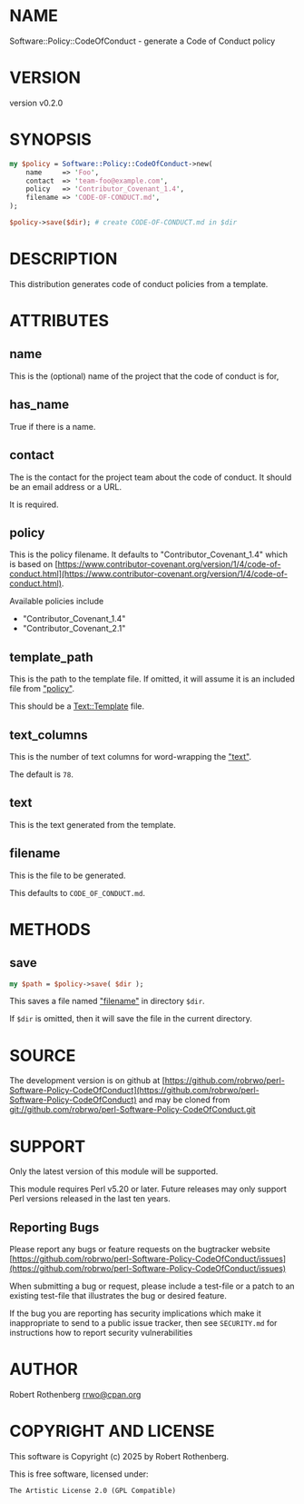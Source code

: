 # NAME

Software::Policy::CodeOfConduct - generate a Code of Conduct policy

# VERSION

version v0.2.0

# SYNOPSIS

```perl
my $policy = Software::Policy::CodeOfConduct->new(
    name     => 'Foo',
    contact  => 'team-foo@example.com',
    policy   => 'Contributor_Covenant_1.4',
    filename => 'CODE-OF-CONDUCT.md',
);

$policy->save($dir); # create CODE-OF-CONDUCT.md in $dir
```

# DESCRIPTION

This distribution generates code of conduct policies from a template.

# ATTRIBUTES

## name

This is the (optional) name of the project that the code of conduct is for,

## has\_name

True if there is a name.

## contact

The is the contact for the project team about the code of conduct. It should be an email address or a URL.

It is required.

## policy

This is the policy filename. It defaults to "Contributor\_Covenant\_1.4" which is based on
[https://www.contributor-covenant.org/version/1/4/code-of-conduct.html](https://www.contributor-covenant.org/version/1/4/code-of-conduct.html).

Available policies include

- "Contributor\_Covenant\_1.4"
- "Contributor\_Covenant\_2.1"

## template\_path

This is the path to the template file. If omitted, it will assume it is an included file from ["policy"](#policy).

This should be a [Text::Template](https://metacpan.org/pod/Text%3A%3ATemplate) file.

## text\_columns

This is the number of text columns for word-wrapping the ["text"](#text).

The default is `78`.

## text

This is the text generated from the template.

## filename

This is the file to be generated.

This defaults to `CODE_OF_CONDUCT.md`.

# METHODS

## save

```perl
my $path = $policy->save( $dir );
```

This saves a file named ["filename"](#filename) in directory `$dir`.

If `$dir` is omitted, then it will save the file in the current directory.

# SOURCE

The development version is on github at [https://github.com/robrwo/perl-Software-Policy-CodeOfConduct](https://github.com/robrwo/perl-Software-Policy-CodeOfConduct)
and may be cloned from [git://github.com/robrwo/perl-Software-Policy-CodeOfConduct.git](git://github.com/robrwo/perl-Software-Policy-CodeOfConduct.git)

# SUPPORT

Only the latest version of this module will be supported.

This module requires Perl v5.20 or later.  Future releases may only support Perl versions released in the last ten
years.

## Reporting Bugs

Please report any bugs or feature requests on the bugtracker website
[https://github.com/robrwo/perl-Software-Policy-CodeOfConduct/issues](https://github.com/robrwo/perl-Software-Policy-CodeOfConduct/issues)

When submitting a bug or request, please include a test-file or a
patch to an existing test-file that illustrates the bug or desired
feature.

If the bug you are reporting has security implications which make it inappropriate to send to a public issue tracker,
then see `SECURITY.md` for instructions how to report security vulnerabilities

# AUTHOR

Robert Rothenberg <rrwo@cpan.org>

# COPYRIGHT AND LICENSE

This software is Copyright (c) 2025 by Robert Rothenberg.

This is free software, licensed under:

```
The Artistic License 2.0 (GPL Compatible)
```
